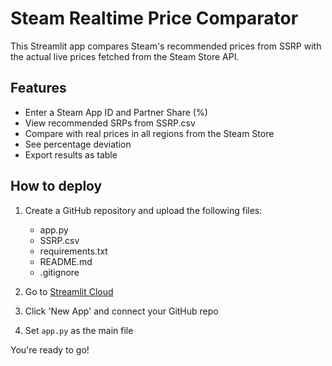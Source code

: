 # Steam Realtime Price Comparator

This Streamlit app compares Steam's recommended prices from SSRP with the actual live prices fetched from the Steam Store API.

## Features

- Enter a Steam App ID and Partner Share (%)
- View recommended SRPs from SSRP.csv
- Compare with real prices in all regions from the Steam Store
- See percentage deviation
- Export results as table

## How to deploy

1. Create a GitHub repository and upload the following files:
   - app.py
   - SSRP.csv
   - requirements.txt
   - README.md
   - .gitignore

2. Go to [Streamlit Cloud](https://streamlit.io/cloud)

3. Click 'New App' and connect your GitHub repo

4. Set `app.py` as the main file

You're ready to go!
